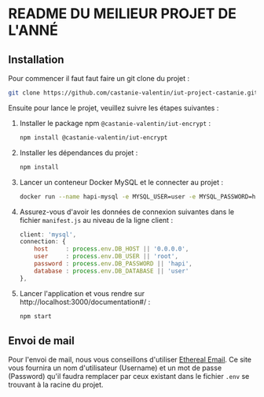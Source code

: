 # README DU MEILlEUR PROJET DE L'ANNÉ

## Installation

Pour commencer il faut faut faire un git clone du projet : 

```bash
git clone https://github.com/castanie-valentin/iut-project-castanie.git
```

Ensuite pour lance le projet, veuillez suivre les étapes suivantes :

1. Installer le package npm `@castanie-valentin/iut-encrypt` :
   ```bash
   npm install @castanie-valentin/iut-encrypt
   ```

2. Installer les dépendances du projet :
   ```bash
   npm install
   ```

3. Lancer un conteneur Docker MySQL et le connecter au projet :
   ```bash
   docker run --name hapi-mysql -e MYSQL_USER=user -e MYSQL_PASSWORD=hapi -e MYSQL_ROOT_PASSWORD=hapi -e MYSQL_DATABASE=user -d -p 3306:3306 mysql:8 mysqld --default-authentication-plugin=mysql_native_password
   ```


4. Assurez-vous d'avoir les données de connexion suivantes dans le fichier `manifest.js` au niveau de la ligne client :
   ```javascript
   client: 'mysql',
   connection: {
       host     : process.env.DB_HOST || '0.0.0.0',
       user     : process.env.DB_USER || 'root',
       password : process.env.DB_PASSWORD || 'hapi',
       database : process.env.DB_DATABASE || 'user'
   },
   ```

5. Lancer l'application et vous rendre sur http://localhost:3000/documentation#/ :
   ```bash
   npm start
   ```

## Envoi de mail

Pour l'envoi de mail, nous vous conseillons d'utiliser [Ethereal Email](https://ethereal.email/create). Ce site vous fournira un nom d'utilisateur (Username) et un mot de passe (Password) qu'il faudra remplacer par ceux existant dans le fichier `.env` se trouvant à la racine du projet.

